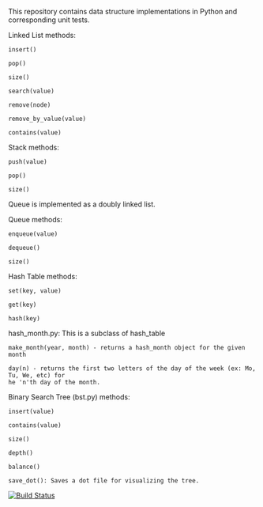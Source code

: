 This repository contains data structure implementations in Python and corresponding unit tests.



Linked List methods:

    insert()

    pop()

    size()

    search(value)

    remove(node)

    remove_by_value(value)

    contains(value)



Stack methods:

    push(value)

    pop()

    size()


Queue is implemented as a doubly linked list.

Queue methods:

    enqueue(value)

    dequeue()

    size()


Hash Table methods:

    set(key, value)

    get(key)

    hash(key)

hash_month.py: This is a subclass of hash_table

    make_month(year, month) - returns a hash_month object for the given month

    day(n) - returns the first two letters of the day of the week (ex: Mo, Tu, We, etc) for 
    he 'n'th day of the month.


Binary Search Tree (bst.py) methods:

    insert(value)

    contains(value)

    size()

    depth()

    balance()

    save_dot(): Saves a dot file for visualizing the tree.


[![Build Status](https://travis-ci.org/jbrengman/data_structures.png?branch=master)](https://travis-ci.org/jbrengman/data_structures)